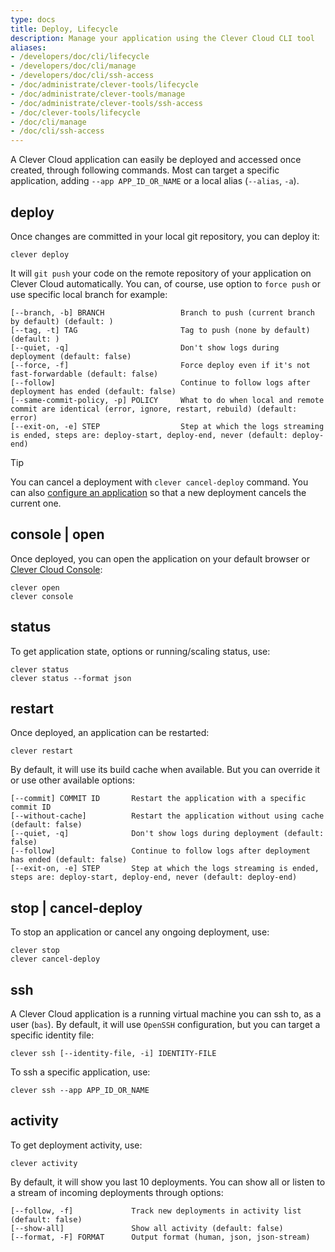 ```yaml
---
type: docs
title: Deploy, Lifecycle
description: Manage your application using the Clever Cloud CLI tool
aliases:
- /developers/doc/cli/lifecycle
- /developers/doc/cli/manage
- /developers/doc/cli/ssh-access
- /doc/administrate/clever-tools/lifecycle
- /doc/administrate/clever-tools/manage
- /doc/administrate/clever-tools/ssh-access
- /doc/clever-tools/lifecycle
- /doc/cli/manage
- /doc/cli/ssh-access
---
```


A Clever Cloud application can easily be deployed and accessed once created, through following commands. Most can target a specific application, adding `--app APP_ID_OR_NAME` or a local alias (`--alias`, `-a`).

## deploy

Once changes are committed in your local git repository, you can deploy it:

```
clever deploy
```

It will `git push` your code on the remote repository of your application on Clever Cloud automatically. You can, of course, use option to `force push` or use specific local branch for example:

```
[--branch, -b] BRANCH                 Branch to push (current branch by default) (default: )
[--tag, -t] TAG                       Tag to push (none by default) (default: )
[--quiet, -q]                         Don't show logs during deployment (default: false)
[--force, -f]                         Force deploy even if it's not fast-forwardable (default: false)
[--follow]                            Continue to follow logs after deployment has ended (default: false)
[--same-commit-policy, -p] POLICY     What to do when local and remote commit are identical (error, ignore, restart, rebuild) (default: error)
[--exit-on, -e] STEP                  Step at which the logs streaming is ended, steps are: deploy-start, deploy-end, never (default: deploy-end)
```

> [!TIP]
> You can cancel a deployment with `clever cancel-deploy` command. You can also [configure an application](/developers/doc/cli/applications/configuration/#config) so that a new deployment cancels the current one.

## console | open

Once deployed, you can open the application on your default browser or [Clever Cloud Console](https://console.clever-cloud.com):

```
clever open
clever console
```

## status

To get application state, options or running/scaling status, use:

```
clever status
clever status --format json
```

## restart

Once deployed, an application can be restarted:

```
clever restart
```

By default, it will use its build cache when available. But you can override it or use other available options:

```
[--commit] COMMIT ID       Restart the application with a specific commit ID
[--without-cache]          Restart the application without using cache (default: false)
[--quiet, -q]              Don't show logs during deployment (default: false)
[--follow]                 Continue to follow logs after deployment has ended (default: false)
[--exit-on, -e] STEP       Step at which the logs streaming is ended, steps are: deploy-start, deploy-end, never (default: deploy-end)
```

## stop | cancel-deploy

To stop an application or cancel any ongoing deployment, use:

```
clever stop
clever cancel-deploy
```

## ssh

A Clever Cloud application is a running virtual machine you can ssh to, as a user (`bas`). By default, it will use `OpenSSH` configuration, but you can target a specific identity file:

```
clever ssh [--identity-file, -i] IDENTITY-FILE
```

To ssh a specific application, use:

```
clever ssh --app APP_ID_OR_NAME
```

## activity

To get deployment activity, use:

```
clever activity
```

By default, it will show you last 10 deployments. You can show all or listen to a stream of incoming deployments through options:

```
[--follow, -f]             Track new deployments in activity list (default: false)
[--show-all]               Show all activity (default: false)
[--format, -F] FORMAT      Output format (human, json, json-stream)
```
